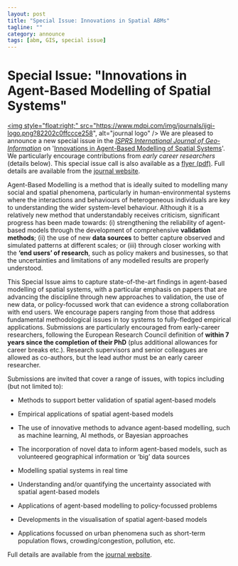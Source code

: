 ```yaml
---
layout: post
title: "Special Issue: Innovations in Spatial ABMs"
tagline: ""
category: announce
tags: [abm, GIS, special issue]
---
```


# Special Issue: "Innovations in Agent-Based Modelling of Spatial Systems"

<a href="https://www.mdpi.com/journal/ijgi"> <img style="float:right;" src="https://www.mdpi.com/img/journals/ijgi-logo.png?82202c0ffccce258", alt="journal logo" /></a>
We are pleased to announce a new special issue in the [_ISPRS International Journal of Geo-Information_](https://www.mdpi.com/journal/ijgi) on '[Innovations in Agent-Based Modelling of Spatial Systems](https://www.mdpi.com/journal/ijgi/special_issues/innovation_agent)'. We particularly encourage contributions from _early career researchers_ (details below). This special issue call is also available as a [flyer (pdf)](https://www.mdpi.com/journal/ijgi/special_issue_flyer_pdf/innovation_agent/web). Full details are available from the [journal website](https://www.mdpi.com/journal/ijgi/special_issues/innovation_agent).

Agent-Based Modelling is a method that is ideally suited to modelling many social and spatial phenomena, particularly in human-environmental systems where the interactions and behaviours of heterogeneous individuals are key to understanding the wider system-level behaviour. Although it is a relatively new method that understandably receives criticism, significant progress has been made towards: (i) strengthening the reliability of agent-based models through the development of comprehensive **validation methods**; (ii) the use of new **data sources** to better capture observed and simulated patterns at different scales; or  (iii) through closer working with the **‘end users’ of research**, such as policy makers and businesses, so that the uncertainties and limitations of any modelled results are properly understood.

This Special Issue aims to capture state-of-the-art findings in agent-based modelling of spatial systems, with a particular emphasis on papers that are advancing the discipline through new approaches to validation, the use of new data, or policy-focussed work that can evidence a strong collaboration with end users. We encourage papers ranging from those that address fundamental methodological issues in toy systems to fully-fledged empirical applications. Submissions are particularly encouraged from early-career researchers, following the European Research Council definition of **within 7 years since the completion of their PhD** (plus additional allowances for career breaks etc.). Research supervisors and senior colleagues are allowed as co-authors, but the lead author must be an early career researcher.

Submissions are invited that cover a range of issues, with topics including (but not limited to):

 - Methods to support better validation of spatial agent-based models

 -  Empirical applications of spatial agent-based models

 - The use of innovative methods to advance agent-based modelling, such as machine learning, AI methods, or Bayesian approaches

 - The incorporation of novel data to inform agent-based models, such as volunteered geographical information or ‘big’ data sources

 - Modelling spatial systems in real time

 - Understanding and/or quantifying the uncertainty associated with spatial agent-based models

 - Applications of agent-based modelling to policy-focussed problems

 - Developments in the visualisation of spatial agent-based models

 - Applications focussed on urban phenomena such as short-term population flows, crowding/congestion, pollution, etc.

Full details are available from the [journal website](https://www.mdpi.com/journal/ijgi/special_issues/innovation_agent).
